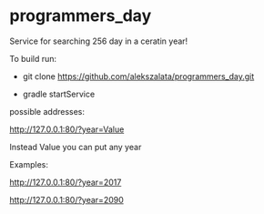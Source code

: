 # programmers_day

Service for searching 256 day in a ceratin year!

To build run: 

* git clone https://github.com/alekszalata/programmers_day.git

* gradle startService

possible addresses:

http://127.0.0.1:80/?year=Value 

Instead Value you can put any year

Examples:

http://127.0.0.1:80/?year=2017

http://127.0.0.1:80/?year=2090 
